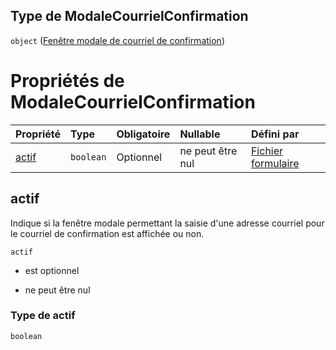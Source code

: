 ## Type de ModaleCourrielConfirmation

`object` ([Fenêtre modale de courriel de confirmation](frw-definitions-fenêtre-modale-de-courriel-de-confirmation.md))

# Propriétés de ModaleCourrielConfirmation

| Propriété       | Type      | Obligatoire | Nullable         | Défini par                                                                                                                                                                   |
| :-------------- | :-------- | :---------- | :--------------- | :--------------------------------------------------------------------------------------------------------------------------------------------------------------------------- |
| [actif](#actif) | `boolean` | Optionnel   | ne peut être nul | [Fichier formulaire](frw-definitions-fenêtre-modale-de-courriel-de-confirmation-properties-actif.md "schemas/form#/definitions/ModaleCourrielConfirmation/properties/actif") |

## actif

Indique si la fenêtre modale permettant la saisie d'une adresse courriel pour le courriel de confirmation est affichée ou non.

`actif`

*   est optionnel

*   ne peut être nul

### Type de actif

`boolean`
